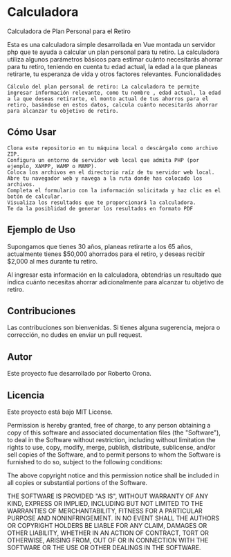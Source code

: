 # Calculadora


Calculadora de Plan Personal para el Retiro

Esta es una calculadora simple desarrollada en Vue montada un servidor php que te ayuda a calcular un plan personal para tu retiro. La calculadora utiliza algunos parámetros básicos para estimar cuánto necesitarás ahorrar para tu retiro, teniendo en cuenta tu edad actual, la edad a la que planeas retirarte, tu esperanza de vida y otros factores relevantes.
Funcionalidades

    Cálculo del plan personal de retiro: La calculadora te permite ingresar información relevante, como tu nombre , edad actual, la edad a la que deseas retirarte, el monto actual de tus ahorros para el retiro, basándose en estos datos, calcula cuánto necesitarás ahorrar para alcanzar tu objetivo de retiro.

## Cómo Usar

    Clona este repositorio en tu máquina local o descárgalo como archivo ZIP.
    Configura un entorno de servidor web local que admita PHP (por ejemplo, XAMPP, WAMP o MAMP).
    Coloca los archivos en el directorio raíz de tu servidor web local.
    Abre tu navegador web y navega a la ruta donde has colocado los archivos.
    Completa el formulario con la información solicitada y haz clic en el botón de calcular.
    Visualiza los resultados que te proporcionará la calculadora.
    Te da la posiblidad de generar los resultados en formato PDF

## Ejemplo de Uso

Supongamos que tienes 30 años, planeas retirarte a los 65 años, actualmente tienes $50,000 ahorrados para el retiro, y deseas recibir $2,000 al mes durante tu retiro.

Al ingresar esta información en la calculadora, obtendrías un resultado que indica cuánto necesitas ahorrar adicionalmente para alcanzar tu objetivo de retiro.

## Contribuciones

Las contribuciones son bienvenidas. Si tienes alguna sugerencia, mejora o corrección, no dudes en enviar un pull request.

## Autor

Este proyecto fue desarrollado por Roberto Orona.

## Licencia

Este proyecto está bajo MIT License. 

Permission is hereby granted, free of charge, to any person obtaining a copy of this software and associated documentation files (the "Software"), to deal in the Software without restriction, including without limitation the rights to use, copy, modify, merge, publish, distribute, sublicense, and/or sell copies of the Software, and to permit persons to whom the Software is furnished to do so, subject to the following conditions:

The above copyright notice and this permission notice shall be included in all copies or substantial portions of the Software.

THE SOFTWARE IS PROVIDED "AS IS", WITHOUT WARRANTY OF ANY KIND, EXPRESS OR IMPLIED, INCLUDING BUT NOT LIMITED TO THE WARRANTIES OF MERCHANTABILITY, FITNESS FOR A PARTICULAR PURPOSE AND NONINFRINGEMENT. IN NO EVENT SHALL THE AUTHORS OR COPYRIGHT HOLDERS BE LIABLE FOR ANY CLAIM, DAMAGES OR OTHER LIABILITY, WHETHER IN AN ACTION OF CONTRACT, TORT OR OTHERWISE, ARISING FROM, OUT OF OR IN CONNECTION WITH THE SOFTWARE OR THE USE OR OTHER DEALINGS IN THE SOFTWARE.
